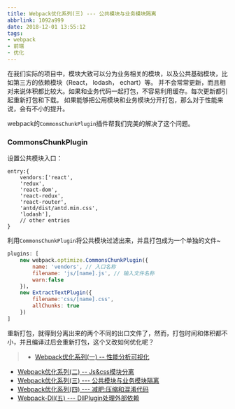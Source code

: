 ```yaml
---
title: Webpack优化系列(三) --- 公共模块与业务模块隔离
abbrlink: 1092a999
date: 2018-12-01 13:55:12
tags:
- webpack
- 前端
- 优化
---
```


在我们实际的项目中，模块大致可以分为业务相关的模块，以及公共基础模块，比如第三方的依赖模块（React， lodash， echart）等。
并不会常常更新，而且相对来说体积都比较大。如果和业务代码一起打包，不容易利用缓存。每次更新都引起重新打包和下载。
如果能够把公用模块和业务模块分开打包，那么对于性能来说，会有不小的提升。

webpack的`CommonsChunkPlugin`插件帮我们完美的解决了这个问题。
<!-- more -->
### CommonsChunkPlugin

设置公共模块入口：

```JS
entry:{
    vendors:['react',
    'redux',
    'react-dom',
    'react-redux',
    'react-router',
    'antd/dist/antd.min.css',
    'lodash'],
    // other entries
}
```

利用`CommonsChunkPlugin`将公共模块过滤出来，并且打包成为一个单独的文件~

```js
plugins: [
    new webpack.optimize.CommonsChunkPlugin({
        name: 'vendors', // 入口名称
        filename: 'js/[name].js', // 输入文件名称
        warn:false
    })，
    new ExtractTextPlugin({
        filename:'css/[name].css',
        allChunks: true
    })
]
```

重新打包，就得到分离出来的两个不同的出口文件了，然而，打包时间和体积都不小，并且编译过后会重新打包，这个又改如何优化呢？

>* [Webpack优化系列(一) -- 性能分析可视化](/post/c3fa870e.html)
* [Webpack优化系列(二) -- Js&css模块分离](/post/3af31a87.html)
* [Webpack优化系列(三) --- 公共模块与业务模块隔离](/post/1092a999.html)
* [Webpack优化系列(四) --- 减肥:压缩和混淆代码](/post/1092a999.html)
* [Webpack-Dll(五) --- DllPlugin处理外部依赖](/post/36cda913.html)